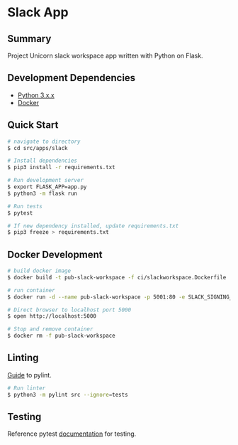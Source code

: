 # Slack App
## Summary 
Project Unicorn slack workspace app written with Python on Flask.

## Development Dependencies
- [Python 3.x.x](https://www.python.org/downloads/)
- [Docker](https://docs.docker.com/desktop/#download-and-install)

## Quick Start
```bash
# navigate to directory
$ cd src/apps/slack

# Install dependencies
$ pip3 install -r requirements.txt

# Run development server
$ export FLASK_APP=app.py
$ python3 -m flask run

# Run tests
$ pytest

# If new dependency installed, update requirements.txt
$ pip3 freeze > requirements.txt
```

## Docker Development

```bash
# build docker image
$ docker build -t pub-slack-workspace -f ci/slackworkspace.Dockerfile .

# run container
$ docker run -d --name pub-slack-workspace -p 5001:80 -e SLACK_SIGNING_SECRET=signing_secret -e WORKSPACES_CONNECTION_STRING=connection_string DISCORD_BOT_TOKEN=yourlocaldiscordbottoken -e SLACK_SIGNING_SECRET=signing_secret -e SLACK_CLIENT_SECRET=client_secret -e SLACK_REDIRECT_URI=redirect_uri -e APP_URL=https://projectunicorn.net -e APP_ENV=staging pub-slack-workspace

# Direct browser to localhost port 5000
$ open http://localhost:5000

# Stop and remove container
$ docker rm -f pub-slack-workspace
```

## Linting
[Guide](https://docs.pylint.org/en/1.6.0/tutorial.html) to pylint. 

```bash
# Run linter
$ python3 -m pylint src --ignore=tests
```

## Testing
Reference pytest [documentation](https://docs.pytest.org/en/5.4.3/index.html) for testing.

